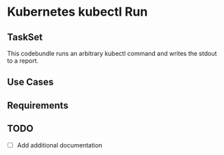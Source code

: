 # Kubernetes kubectl Run

## TaskSet
This codebundle runs an arbitrary kubectl command and writes the stdout to a report.

## Use Cases

## Requirements

## TODO
- [ ] Add additional documentation